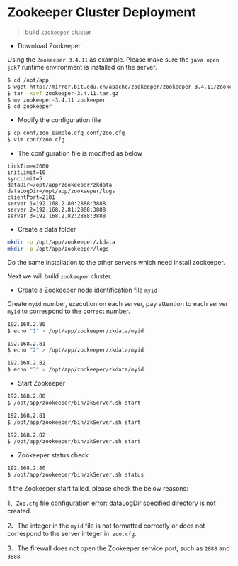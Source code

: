 # Zookeeper Cluster Deployment

> build `Zookeeper` cluster   

- Download Zookeeper  
  
Using the `Zookeeper 3.4.11` as example. Please make sure the `java open jdk7` runtime environment is installed on the server. 

```bash
$ cd /opt/app
$ wget http://mirror.bit.edu.cn/apache/zookeeper/zookeeper-3.4.11/zookeeper-3.4.11.tar.gz
$ tar -xzvf zookeeper-3.4.11.tar.gz
$ mv zookeeper-3.4.11 zookeeper
$ cd zookeeper
```
- Modify the configuration file   

```bash
$ cp conf/zoo_sample.cfg conf/zoo.cfg
$ vim conf/zoo.cfg
```

- The configuration file is modified as below 

```
tickTime=2000
initLimit=10
syncLimit=5
dataDir=/opt/app/zookeeper/zkdata
dataLogDir=/opt/app/zookeeper/logs
clientPort=2181
server.1=192.168.2.80:2888:3888
server.2=192.168.2.81:2888:3888
server.3=192.168.2.82:2888:3888
```

- Create a data folder   

```bash
mkdir -p /opt/app/zookeeper/zkdata
mkdir -p /opt/app/zookeeper/logs
```

Do the same installation to the other servers which need install zookeeper. 

Next we will build `zookeeper` cluster.

- Create a Zookeeper node identification file `myid`   

Create `myid` number, execution on each server, pay attention to each server` myid` to correspond to the correct number.

```bash
192.168.2.80
$ echo "1" > /opt/app/zookeeper/zkdata/myid
```

```bash
192.168.2.81  
$ echo "2" > /opt/app/zookeeper/zkdata/myid
```

```bash
192.168.2.82
$ echo "3" > /opt/app/zookeeper/zkdata/myid
```

- Start Zookeeper

```bash
192.168.2.80
$ /opt/app/zookeeper/bin/zkServer.sh start
```

```bash
192.168.2.81  
$ /opt/app/zookeeper/bin/zkServer.sh start
```

```bash
192.168.2.82
$ /opt/app/zookeeper/bin/zkServer.sh start
```

- Zookeeper status check   

```bash
192.168.2.80
$ /opt/app/zookeeper/bin/zkServer.sh status
```
If the Zookeeper start failed, please check the below reasons:   

1、`Zoo.cfg` file configuration error: dataLogDir specified directory is not created.   

2、The integer in the `myid` file is not formatted correctly or does not correspond to the server integer in` zoo.cfg`.   

3、The firewall does not open the Zookeeper service port, such as `2888` and` 3888`.  
